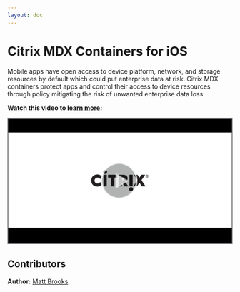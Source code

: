 ```yaml
---
layout: doc
---
```

# Citrix MDX Containers for iOS

Mobile apps have open access to device platform, network, and storage resources by default which could put enterprise data at risk. Citrix MDX containers protect apps and control their access to device resources through policy mitigating the risk of unwanted enterprise data loss.

**Watch this video to [learn more](https://www.youtube.com/watch?v=7apskN8_aqA):**

[![Citrix MDX App Containers for iOS](/en-us/tech-zone/learn/media/shared_video-placeholder.png)](https://www.youtube.com/watch?v=7apskN8_aqA)

## Contributors

**Author:** [Matt Brooks](https://twitter.com/tweetmattbrooks)
